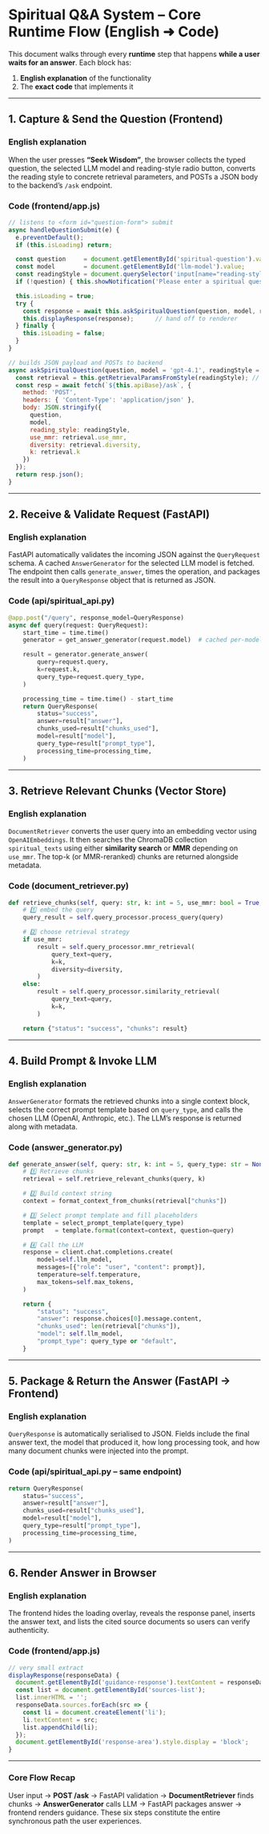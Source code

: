 # Spiritual Q&A System – Core Runtime Flow (English ➜ Code)

This document walks through every **runtime** step that happens **while a user waits for an answer**.  Each block has:

1. **English explanation** of the functionality
2. The **exact code** that implements it

---

## 1. Capture & Send the Question (Frontend)

### English explanation
When the user presses **“Seek Wisdom”**, the browser collects the typed question, the selected LLM model and reading-style radio button, converts the reading style to concrete retrieval parameters, and POSTs a JSON body to the backend’s `/ask` endpoint.

### Code (frontend/app.js)
```javascript
// listens to <form id="question-form"> submit
async handleQuestionSubmit(e) {
  e.preventDefault();
  if (this.isLoading) return;

  const question     = document.getElementById('spiritual-question').value.trim();
  const model        = document.getElementById('llm-model').value;
  const readingStyle = document.querySelector('input[name="reading-style"]:checked').value;
  if (!question) { this.showNotification('Please enter a spiritual question','warning'); return; }

  this.isLoading = true;
  try {
    const response = await this.askSpiritualQuestion(question, model, readingStyle);
    this.displayResponse(response);      // hand off to renderer
  } finally {
    this.isLoading = false;
  }
}

// builds JSON payload and POSTs to backend
async askSpiritualQuestion(question, model = 'gpt-4.1', readingStyle = 'balanced') {
  const retrieval = this.getRetrievalParamsFromStyle(readingStyle); // {use_mmr, diversity, k}
  const resp = await fetch(`${this.apiBase}/ask`, {
    method: 'POST',
    headers: { 'Content-Type': 'application/json' },
    body: JSON.stringify({
      question,
      model,
      reading_style: readingStyle,
      use_mmr: retrieval.use_mmr,
      diversity: retrieval.diversity,
      k: retrieval.k
    })
  });
  return resp.json();
}
```

---

## 2. Receive & Validate Request (FastAPI)

### English explanation
FastAPI automatically validates the incoming JSON against the `QueryRequest` schema.  A cached `AnswerGenerator` for the selected LLM model is fetched.  The endpoint then calls `generate_answer`, times the operation, and packages the result into a `QueryResponse` object that is returned as JSON.

### Code (api/spiritual_api.py)
```python
@app.post("/query", response_model=QueryResponse)
async def query(request: QueryRequest):
    start_time = time.time()
    generator = get_answer_generator(request.model)  # cached per-model

    result = generator.generate_answer(
        query=request.query,
        k=request.k,
        query_type=request.query_type,
    )

    processing_time = time.time() - start_time
    return QueryResponse(
        status="success",
        answer=result["answer"],
        chunks_used=result["chunks_used"],
        model=result["model"],
        query_type=result["prompt_type"],
        processing_time=processing_time,
    )
```

---

## 3. Retrieve Relevant Chunks (Vector Store)

### English explanation
`DocumentRetriever` converts the user query into an embedding vector using `OpenAIEmbeddings`.  It then searches the ChromaDB collection `spiritual_texts` using either **similarity search** or **MMR** depending on `use_mmr`.  The top-k (or MMR-reranked) chunks are returned alongside metadata.

### Code (document_retriever.py)
```python
def retrieve_chunks(self, query: str, k: int = 5, use_mmr: bool = True, diversity: float = 0.7):
    # 1️⃣ embed the query
    query_result = self.query_processor.process_query(query)

    # 2️⃣ choose retrieval strategy
    if use_mmr:
        result = self.query_processor.mmr_retrieval(
            query_text=query,
            k=k,
            diversity=diversity,
        )
    else:
        result = self.query_processor.similarity_retrieval(
            query_text=query,
            k=k,
        )

    return {"status": "success", "chunks": result}
```

---

## 4. Build Prompt & Invoke LLM

### English explanation
`AnswerGenerator` formats the retrieved chunks into a single context block, selects the correct prompt template based on `query_type`, and calls the chosen LLM (OpenAI, Anthropic, etc.).  The LLM’s response is returned along with metadata.

### Code (answer_generator.py)
```python
def generate_answer(self, query: str, k: int = 5, query_type: str = None):
    # 1️⃣ Retrieve chunks
    retrieval = self.retrieve_relevant_chunks(query, k)

    # 2️⃣ Build context string
    context = format_context_from_chunks(retrieval["chunks"])

    # 3️⃣ Select prompt template and fill placeholders
    template = select_prompt_template(query_type)
    prompt   = template.format(context=context, question=query)

    # 4️⃣ Call the LLM
    response = client.chat.completions.create(
        model=self.llm_model,
        messages=[{"role": "user", "content": prompt}],
        temperature=self.temperature,
        max_tokens=self.max_tokens,
    )

    return {
        "status": "success",
        "answer": response.choices[0].message.content,
        "chunks_used": len(retrieval["chunks"]),
        "model": self.llm_model,
        "prompt_type": query_type or "default",
    }
```

---

## 5. Package & Return the Answer (FastAPI → Frontend)

### English explanation
`QueryResponse` is automatically serialised to JSON.  Fields include the final answer text, the model that produced it, how long processing took, and how many document chunks were injected into the prompt.

### Code (api/spiritual_api.py – same endpoint)
```python
return QueryResponse(
    status="success",
    answer=result["answer"],
    chunks_used=result["chunks_used"],
    model=result["model"],
    query_type=result["prompt_type"],
    processing_time=processing_time,
)
```

---

## 6. Render Answer in Browser

### English explanation
The frontend hides the loading overlay, reveals the response panel, inserts the answer text, and lists the cited source documents so users can verify authenticity.

### Code (frontend/app.js)
```javascript
// very small extract
displayResponse(responseData) {
  document.getElementById('guidance-response').textContent = responseData.response;
  const list = document.getElementById('sources-list');
  list.innerHTML = '';
  responseData.sources.forEach(src => {
    const li = document.createElement('li');
    li.textContent = src;
    list.appendChild(li);
  });
  document.getElementById('response-area').style.display = 'block';
}
```

---

### Core Flow Recap
User input → **POST /ask** → FastAPI validation → **DocumentRetriever** finds chunks → **AnswerGenerator** calls LLM → FastAPI packages answer → frontend renders guidance.  These six steps constitute the entire synchronous path the user experiences.
